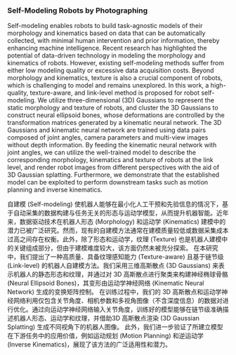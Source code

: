 ### Self-Modeling Robots by Photographing

Self-modeling enables robots to build task-agnostic models of their morphology and kinematics based on data that can be automatically collected, with minimal human intervention and prior information, thereby enhancing machine intelligence. Recent research has highlighted the potential of data-driven technology in modeling the morphology and kinematics of robots. However, existing self-modeling methods suffer from either low modeling quality or excessive data acquisition costs. Beyond morphology and kinematics, texture is also a crucial component of robots, which is challenging to model and remains unexplored. In this work, a high-quality, texture-aware, and link-level method is proposed for robot self-modeling. We utilize three-dimensional (3D) Gaussians to represent the static morphology and texture of robots, and cluster the 3D Gaussians to construct neural ellipsoid bones, whose deformations are controlled by the transformation matrices generated by a kinematic neural network. The 3D Gaussians and kinematic neural network are trained using data pairs composed of joint angles, camera parameters and multi-view images without depth information. By feeding the kinematic neural network with joint angles, we can utilize the well-trained model to describe the corresponding morphology, kinematics and texture of robots at the link level, and render robot images from different perspectives with the aid of 3D Gaussian splatting. Furthermore, we demonstrate that the established model can be exploited to perform downstream tasks such as motion planning and inverse kinematics.

自建模 (Self-modeling) 使机器人能够在最小化人工干预和先验信息的情况下，基于自动采集的数据构建与任务无关的形态与运动学模型，从而提升机器智能。近年来，数据驱动技术在机器人形态 (Morphology) 和运动学 (Kinematics) 建模中的潜力已被广泛研究。然而，现有的自建模方法通常在建模质量较低或数据采集成本过高之间存在权衡。此外，除了形态和运动学，纹理 (Texture) 也是机器人建模中的关键组成部分，但由于建模难度较大，该方面仍然未被充分探索。
在本研究中，我们提出了一种高质量、具备纹理感知能力 (Texture-aware) 且基于链节级 (Link-level) 的机器人自建模方法。我们采用三维高斯散点 (3D Gaussians) 来表示机器人的静态形态和纹理，并通过对 3D 高斯散点进行聚类来构建神经椭球骨骼 (Neural Ellipsoid Bones)，其变形由运动学神经网络 (Kinematic Neural Network) 生成的变换矩阵控制。
在训练过程中，我们的 3D 高斯散点和运动学神经网络利用仅包含关节角度、相机参数和多视角图像（不含深度信息）的数据对进行优化。通过向运动学神经网络输入关节角度，训练好的模型能够在链节级准确描述机器人形态、运动学和纹理，并借助3D 高斯散点渲染 (3D Gaussian Splatting) 生成不同视角下的机器人图像。
此外，我们进一步验证了所建立模型在下游任务中的应用价值，例如运动规划 (Motion Planning) 和逆运动学 (Inverse Kinematics)，展现了该方法的广泛适用性和潜力。
